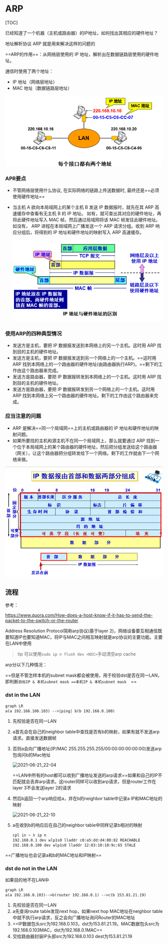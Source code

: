 # ARP

[TOC]

已经知道了一个机器（主机或路由器）的IP地址，如何找出其相应的硬件地址？

地址解析协议 ARP 就是用来解决这样的问题的

==ARP的作用==：从网络层使用的 IP 地址，解析出在数据链路层使用的硬件地址。

通信时使用了两个地址：

- IP 地址（网络层地址）
- MAC 地址（数据链路层地址）

<img src="..\..\..\imgs\_Net\计算机网络\Snipaste_2020-08-23_15-15-25.png" style="zoom:80%;" />

### APR要点

- 不管网络层使用什么协议, 在实际网络的链路上传送数据时, 最终还是==必须使用硬件地址==

- 当主机 A 欲向本局域网上的某个主机 B 发送 IP 数据报时，就先在其 ARP 高速缓存中查看有无主机 B 的 IP 地址。
  如有，就可查出其对应的硬件地址，再将此硬件地址写入 MAC 帧，然后通过局域网将该 MAC 帧发往此硬件地址。
  如没有， ARP 进程在本局域网上广播发送一个 ARP 请求分组。收到 ARP 响应分组后，将得到的 IP 地址和硬件地址的映射写入 ARP 高速缓存。

  <img src="..\..\..\imgs\_Net\计算机网络\Snipaste_2020-08-23_15-16-20.png" style="zoom:80%;" />

### 使用ARP的四种典型情况

- 发送方是主机，要把 IP 数据报发送到本网络上的另一个主机。这时用 ARP 找到目的主机的硬件地址。 
- 发送方是主机，要把 IP 数据报发送到另一个网络上的一个主机。==这时用 ARP 找到本网络上的一个路由器的硬件地址(由路由器执行ARP)。==剩下的工作由这个路由器来完成。 
- 发送方是路由器，要把 IP 数据报转发到本网络上的一个主机。这时用 ARP 找到目的主机的硬件地址。 
- 发送方是路由器，要把 IP 数据报转发到另一个网络上的一个主机。这时用 ARP 找到本网络上另一个路由器的硬件地址。剩下的工作由这个路由器来完成。 

### 应当注意的问题

- ARP 是解决==同一个局域网==上的主机或路由器的 IP 地址和硬件地址的映射问题。
- 如果所要找的主机和源主机不在同一个局域网上，那么就要通过 ARP 找到一个位于本局域网上的某个路由器的硬件地址，然后把分组发送给这个路由器（网关），让这个路由器把分组转发给下一个网络。剩下的工作就由下一个网络来做。

<img src="..\..\..\imgs\_Net\计算机网络\Snipaste_2020-08-23_17-27-20.png" style="zoom:80%;" />

## 流程

参考：

https://www.quora.com/How-does-a-host-know-if-it-has-to-send-the-packet-to-the-switch-or-the-router

Address Resolution Protocol简称arp协议(基于layer 2)，网络设备要互相通信既要知道IP也要知道MAC，将IP与MAC之间相互映射就是arp协议的主要功能。主要在LAN中使用

> tip 可以使用`sudo ip n flush dev <NIC>`手动清空arp cache

arp分以下几种情况：

==但是不管怎样本机的subnet mask都会被使用，用于校验dst是否在同一LAN，即判断`目标IP & 本机subnet mask ==本机IP & 本机subnet mask  `==

### dst in the LAN

```mermaid
graph LR
a(a 192.168.100.103) -->|ping| b(b 192.168.0.100)
```

1. 先校验是否在同一LAN

2. a首先会在自己的neighbor table中查找是否有b的映射，如果有就不发送arp请求。直接发送数据帧

3. 否则a会向广播地址(IP/MAC 255.255.255.255/00:00:00:00:00:00)发送arp包询问b的Mac地址

   ![2021-06-21_22-04](https://cdn.jsdelivr.net/gh/dhay3/image-repo@master/20210601/2021-06-21_22-04.28k56b6upfq.png)

   ==LAN中所有的host都可以收到广播地址发送的arp请求==如果和自己的IP不匹配就会丢弃arp请求。这router同样可以收到arp请求，但是router工作在layer 3不会发送layer 2的请求

4. 然后b返回一个arp响应给a，并在b的neighbor table中记录a IP和MAC地址的映射

   ![2021-06-21_22-10](https://cdn.jsdelivr.net/gh/dhay3/image-repo@master/20210601/2021-06-21_22-10.6byw4e6y4bs0.png)

5. a在收到b的响应后在自己的neighbor table中同样记录b相对的映射

   ```
   cpl in ~ λ ip n
   192.168.0.1 dev wlp1s0 lladdr c0:a5:dd:d4:80:82 REACHABLE
   192.168.0.100 dev wlp1s0 lladdr 12:83:10:10:9c:65 STALE
   ```

==广播地址也会记录a和b的MAC地址和IP映射==

### dst do not in the LAN

如果目的地不在LAN中

```mermaid
graph LR
a(a 192.168.0.103)-->b(router 192.168.0.1) -->c(b 153.81.21.19)
```

1. 先校验是否在同一LAN
2. a先查询route table发现next hop，如果next hop MAC地址在neighbor table中就不执行arp请求，反之会向广播地址询问Router的MAC地址
3. ==IP数据包头src为192.168.0.103，dst为153.81.21.19。MAC数据包头src为192.168.0.103MAC，dst为192.168.0.1MAC==
4. 交给路由器封装IP头部src为192.168.0.103 dest为153.81.21.19

